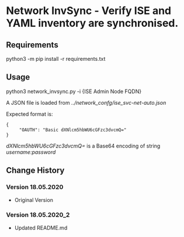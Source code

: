 # Network InvSync - Verify ISE and YAML inventory are synchronised.

## Requirements
python3 -m pip install -r requirements.txt

## Usage
python3 network_invsync.py -i {ISE Admin Node FQDN}

A JSON file is loaded from *../network_confg/ise_svc-net-auto.json*

Expected format is:

```
{
     "OAUTH": "Basic dXNlcm5hbWU6cGFzc3dvcmQ="
}
```

*dXNlcm5hbWU6cGFzc3dvcmQ=* is a Base64 encoding of string *username:password*

## Change History

### Version 18.05.2020
- Original Version

### Version 18.05.2020_2
- Updated README.md

